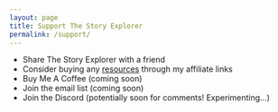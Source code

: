 ```yaml
---
layout: page
title: Support The Story Explorer
permalink: /support/
---
```


<!-- ## Ways to help support The Story Explorer -->
- Share The Story Explorer with a friend
- Consider buying any [resources]({{site.baseurl}}/resources) through my affiliate links
- Buy Me A Coffee (coming soon)
- Join the email list (coming soon)
- Join the Discord (potentially soon for comments! Experimenting...)